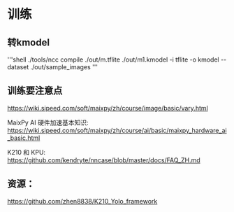 # 训练

## 转kmodel

'''shell
./tools/ncc compile ./out/m.tflite ./out/m1.kmodel -i tflite -o kmodel --dataset ./out/sample_images
'''

## 训练要注意点

https://wiki.sipeed.com/soft/maixpy/zh/course/image/basic/vary.html

MaixPy AI 硬件加速基本知识:
https://wiki.sipeed.com/soft/maixpy/zh/course/ai/basic/maixpy_hardware_ai_basic.html

K210 和 KPU:
https://github.com/kendryte/nncase/blob/master/docs/FAQ_ZH.md

## 资源：
https://github.com/zhen8838/K210_Yolo_framework

